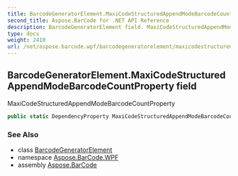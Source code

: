 ```yaml
---
title: BarcodeGeneratorElement.MaxiCodeStructuredAppendModeBarcodeCountProperty
second_title: Aspose.BarCode for .NET API Reference
description: BarcodeGeneratorElement field. MaxiCodeStructuredAppendModeBarcodeCountProperty
type: docs
weight: 2410
url: /net/aspose.barcode.wpf/barcodegeneratorelement/maxicodestructuredappendmodebarcodecountproperty/
---
```

## BarcodeGeneratorElement.MaxiCodeStructuredAppendModeBarcodeCountProperty field

MaxiCodeStructuredAppendModeBarcodeCountProperty

```csharp
public static DependencyProperty MaxiCodeStructuredAppendModeBarcodeCountProperty;
```

### See Also

* class [BarcodeGeneratorElement](../)
* namespace [Aspose.BarCode.WPF](../../../aspose.barcode.wpf/)
* assembly [Aspose.BarCode](../../../)


